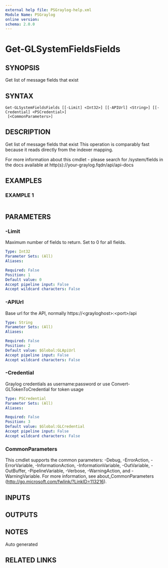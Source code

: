 ```yaml
---
external help file: PSGraylog-help.xml
Module Name: PSGraylog
online version:
schema: 2.0.0
---
```


# Get-GLSystemFieldsFields

## SYNOPSIS
Get list of message fields that exist

## SYNTAX

```
Get-GLSystemFieldsFields [[-Limit] <Int32>] [[-APIUrl] <String>] [[-Credential] <PSCredential>]
 [<CommonParameters>]
```

## DESCRIPTION
Get list of message fields that exist
This operation is comparably fast because it reads directly from the indexer mapping.

For more information about this cmdlet - please search for /system/fields in the docs available at http(s)://your-graylog.fqdn/api/api-docs

## EXAMPLES

### EXAMPLE 1
```

```

## PARAMETERS

### -Limit
Maximum number of fields to return.
Set to 0 for all fields.

```yaml
Type: Int32
Parameter Sets: (All)
Aliases:

Required: False
Position: 1
Default value: 0
Accept pipeline input: False
Accept wildcard characters: False
```

### -APIUrl
Base url for the API, normally https://\<grayloghost\>:\<port\>/api

```yaml
Type: String
Parameter Sets: (All)
Aliases:

Required: False
Position: 2
Default value: $Global:GLApiUrl
Accept pipeline input: False
Accept wildcard characters: False
```

### -Credential
Graylog credentials as username:password or use Convert-GLTokenToCredential for token usage

```yaml
Type: PSCredential
Parameter Sets: (All)
Aliases:

Required: False
Position: 3
Default value: $Global:GLCredential
Accept pipeline input: False
Accept wildcard characters: False
```

### CommonParameters
This cmdlet supports the common parameters: -Debug, -ErrorAction, -ErrorVariable, -InformationAction, -InformationVariable, -OutVariable, -OutBuffer, -PipelineVariable, -Verbose, -WarningAction, and -WarningVariable. For more information, see about_CommonParameters (http://go.microsoft.com/fwlink/?LinkID=113216).

## INPUTS

## OUTPUTS

## NOTES
Auto generated

## RELATED LINKS
